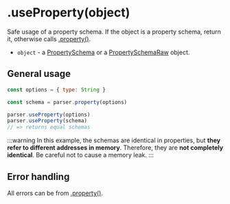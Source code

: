 # .useProperty(object)

Safe usage of a property schema. If the object is a property schema, return it, otherwise calls [.property()](../property.md).

- `object` - a [PropertySchema](../types/property-schema.md) or a [PropertySchemaRaw](../types/property-schema-raw.md) object.

## General usage

```javascript
const options = { type: String }

const schema = parser.property(options)

parser.useProperty(options)
parser.useProperty(schema)
// => returns equal schemas
```

:::warning
In this example, the schemas are identical in properties, but **they refer to different addresses in memory**. Therefore, they are **not completely identical**. Be careful not to cause a memory leak.
:::

## Error handling

All errors can be from [.property()](../property.md).

